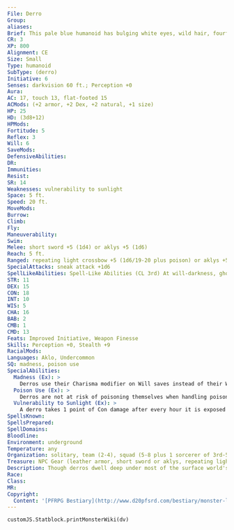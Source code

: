 ```yaml
---
File: Derro
Group: 
aliases: 
Brief: This pale blue humanoid has bulging white eyes, wild hair, fourfingered hands, and a large hooked club.
CR: 3
XP: 800
Alignment: CE
Size: Small
Type: humanoid
SubType: (derro)
Initiative: 6
Senses: darkvision 60 ft.; Perception +0
Aura: 
AC: 17, touch 13, flat-footed 15
ACMods: (+2 armor, +2 Dex, +2 natural, +1 size)
HP: 25
HD: (3d8+12)
HPMods: 
Fortitude: 5
Reflex: 3
Will: 6
SaveMods: 
DefensiveAbilities: 
DR: 
Immunities: 
Resist: 
SR: 14
Weaknesses: vulnerability to sunlight
Space: 5 ft.
Speed: 20 ft.
MoveMods: 
Burrow: 
Climb: 
Fly: 
Maneuverability: 
Swim: 
Melee: short sword +5 (1d4) or aklys +5 (1d6)
Reach: 5 ft.
Ranged: repeating light crossbow +5 (1d6/19-20 plus poison) or aklys +5 (1d6)
SpecialAttacks: sneak attack +1d6
SpellLikeAbilities: Spell-Like Abilities (CL 3rd) At will-darkness, ghost sound (DC 13) 1/day-daze (DC 13), sound burst (DC 15)
STR: 11
DEX: 15
CON: 18
INT: 10
WIS: 5
CHA: 16
BAB: 2
CMB: 1
CMD: 13
Feats: Improved Initiative, Weapon Finesse
Skills: Perception +0, Stealth +9
RacialMods: 
Languages: Aklo, Undercommon
SQ: madness, poison use
SpecialAbilities:
  Madness (Ex): >
    Derros use their Charisma modifier on Will saves instead of their Wisdom modifier, and are immune to insanity and confusion effects. Only a miracle or wish can remove a derro's madness. If this occurs, the derro gains 6 points of Wisdom and loses 6 points of Charisma.
  Poison Use (Ex): >
    Derros are not at risk of poisoning themselves when handling poison. They use Medium spider venom to poison their crossbow bolts, and generally carry 10 prepoisoned bolts at all times.
  Vulnerability to Sunlight (Ex): >
    A derro takes 1 point of Con damage after every hour it is exposed to sunlight.
SpellsKnown: 
SpellsPrepared: 
SpellDomains: 
Bloodline: 
Environment: underground
Temperature: any
Organization: solitary, team (2-4), squad (5-8 plus 1 sorcerer of 3rd-5th level), or band (11-20 plus 30% noncombatants plus 3 sorcerers of 3rd-8th level)
Treasure: NPC Gear (leather armor, short sword or aklys, repeating light crossbow with 10 poisoned bolts, other treasure)
Description: Though derros dwell deep under most of the surface world's cities, very few know of the sadistic creatures' existence. Descended from mysterious fey that once dwelt deep underground, the derros lust for the comforts of the surface, yet the light of the sun causes them to blister, burn, and die. Derros often abduct surface dwellers to perform hideous experiments on them in their neverending quest to divine what protects those who dwell above from the burning death, yet the intrinsic madness that plagues all derros dooms these experiments to failure every time. In the end, traumatized victims are returned to their homes, memories not quite completely wiped of their ordeal, to live the rest of their lives in vague fear of a nightmare they can't quite recall. A typical derro fights with a short sword or a repeating light crossbow with plenty of poison bolts. Some derros also carry an aklys-a hooked throwing club attached to a 20-footlong cord. This cord limits the club's range, but allows the derro to retrieve it as a moveequivalent action after it has been thrown. Derro leaders are typically sorcerers of at least 3rd level, although they also make excellent rogues. Many derros wield strange and unusual weapons like hooked polearms, eerie whistling aklyses, long hollow spears that can be filled with toxins, or crystalline throwing wedges that shatter on impact to create horrif ic bleeding wounds. A derro stands 3 feet tall and weighs 70 pounds.
Race: 
Class: 
MR: 
Copyright:
  Content: '[PFRPG Bestiary](http://www.d20pfsrd.com/bestiary/monster-listings/humanoids/derro)'
---
```

```dataviewjs
customJS.Statblock.printMonsterWiki(dv)
```
